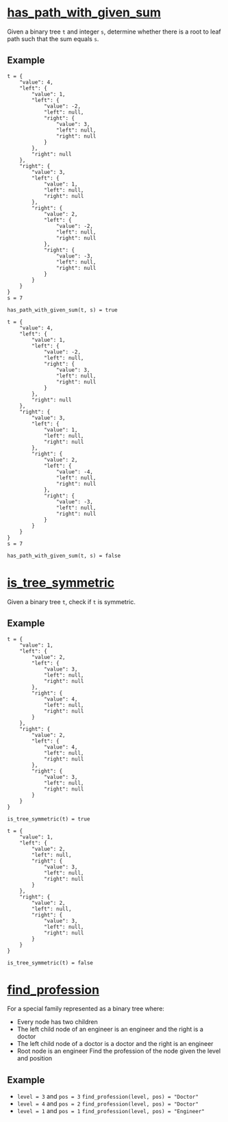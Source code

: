 # [has_path_with_given_sum](./has_path_with_given_sum.c)
Given a binary tree `t` and integer `s`, determine whether there is a root to leaf path such that the sum equals `s`.

## Example
```
t = {
    "value": 4,
    "left": {
        "value": 1,
        "left": {
            "value": -2,
            "left": null,
            "right": {
                "value": 3,
                "left": null,
                "right": null
            }
        },
        "right": null
    },
    "right": {
        "value": 3,
        "left": {
            "value": 1,
            "left": null,
            "right": null
        },
        "right": {
            "value": 2,
            "left": {
                "value": -2,
                "left": null,
                "right": null
            },
            "right": {
                "value": -3,
                "left": null,
                "right": null
            }
        }
    }
}
s = 7

has_path_with_given_sum(t, s) = true

t = {
    "value": 4,
    "left": {
        "value": 1,
        "left": {
            "value": -2,
            "left": null,
            "right": {
                "value": 3,
                "left": null,
                "right": null
            }
        },
        "right": null
    },
    "right": {
        "value": 3,
        "left": {
            "value": 1,
            "left": null,
            "right": null
        },
        "right": {
            "value": 2,
            "left": {
                "value": -4,
                "left": null,
                "right": null
            },
            "right": {
                "value": -3,
                "left": null,
                "right": null
            }
        }
    }
}
s = 7

has_path_with_given_sum(t, s) = false
```

# [is_tree_symmetric](./is_tree_symmetric.c)
Given a binary tree `t`, check if `t` is symmetric.

## Example
```
t = {
    "value": 1,
    "left": {
        "value": 2,
        "left": {
            "value": 3,
            "left": null,
            "right": null
        },
        "right": {
            "value": 4,
            "left": null,
            "right": null
        }
    },
    "right": {
        "value": 2,
        "left": {
            "value": 4,
            "left": null,
            "right": null
        },
        "right": {
            "value": 3,
            "left": null,
            "right": null
        }
    }
}

is_tree_symmetric(t) = true

t = {
    "value": 1,
    "left": {
        "value": 2,
        "left": null,
        "right": {
            "value": 3,
            "left": null,
            "right": null
        }
    },
    "right": {
        "value": 2,
        "left": null,
        "right": {
            "value": 3,
            "left": null,
            "right": null
        }
    }
}

is_tree_symmetric(t) = false
```

# [find_profession](./find_profession.c)
For a special family represented as a binary tree where:
* Every node has two children
* The left child node of an engineer is an engineer and the right is a doctor
* The left child node of a doctor is a doctor and the right is an engineer
* Root node is an engineer
Find the profession of the node given the level and position

## Example
* `level = 3` and `pos = 3` `find_profession(level, pos) = "Doctor"`
* `level = 4` and `pos = 2` `find_profession(level, pos) = "Doctor"`
* `level = 1` and `pos = 1` `find_profession(level, pos) = "Engineer"`
